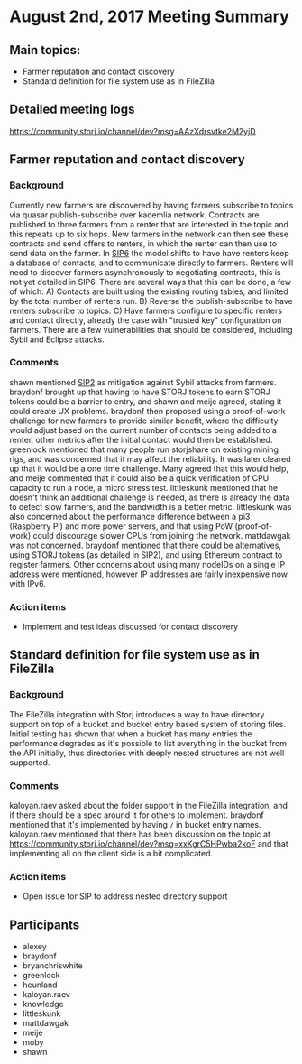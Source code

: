 # August 2nd, 2017 Meeting Summary

## Main topics:

- Farmer reputation and contact discovery
- Standard definition for file system use as in FileZilla

## Detailed meeting logs

https://community.storj.io/channel/dev?msg=AAzXdrsvtke2M2yjD

## Farmer reputation and contact discovery

### Background

Currently new farmers are discovered by having farmers subscribe to topics via quasar publish-subscribe over kademlia network. Contracts are published to three farmers from a renter that are interested in the topic and this repeats up to six hops. New farmers in the network can then see these contracts and send offers to renters, in which the renter can then use to send data on the farmer. In [SIP6](https://github.com/Storj/sips/blob/master/sip-0006.md) the model shifts to have have renters keep a database of contacts, and to communicate directly to farmers. Renters will need to discover farmers asynchronously to negotiating contracts, this is not yet detailed in SIP6. There are several ways that this can be done, a few of which: A) Contacts are built using the existing routing tables, and limited by the total number of renters run. B) Reverse the publish-subscribe to have renters subscribe to topics. C) Have farmers configure to specific renters and contact directly, already the case with "trusted key" configuration on farmers. There are a few vulnerabilities that should be considered, including Sybil and Eclipse attacks.

### Comments

shawn mentioned [SIP2](https://github.com/Storj/sips/blob/master/sip-0002.md) as mitigation against Sybil attacks from farmers. braydonf brought up that having to have STORJ tokens to earn STORJ tokens could be a barrier to entry, and shawn and meije agreed, stating it could create UX problems. braydonf then proposed using a proof-of-work challenge for new farmers to provide similar benefit, where the difficulty would adjust based on the current number of contacts being added to a renter, other metrics after the initial contact would then be established. greenlock mentioned that many people run storjshare on existing mining rigs, and was concerned that it may affect the reliability. It was later cleared up that it would be a one time challenge. Many agreed that this would help, and meije commented that it could also be a quick verification of CPU capacity to run a node, a micro stress test. littleskunk mentioned that he doesn't think an additional challenge is needed, as there is already the data to detect slow farmers, and the bandwidth is a better metric. littleskunk was also concerned about the performance difference between a pi3 (Raspberry Pi) and more power servers, and that using PoW (proof-of-work) could discourage slower CPUs from joining the network. mattdawgak was not concerned. braydonf mentioned that there could be alternatives, using STORJ tokens (as detailed in SIP2), and using Ethereum contract to register farmers. Other concerns about using many nodeIDs on a single IP address were mentioned, however IP addresses are fairly inexpensive now with IPv6.

### Action items

- Implement and test ideas discussed for contact discovery

## Standard definition for file system use as in FileZilla

### Background

The FileZilla integration with Storj introduces a way to have directory support on top of a bucket and bucket entry based system of storing files. Initial testing has shown that when a bucket has many entries the performance degrades as it's possible to list everything in the bucket from the API initially, thus directories with deeply nested structures are not well supported.

### Comments

kaloyan.raev asked about the folder support in the FileZilla integration, and if there should be a spec around it for others to implement. braydonf mentioned that it's implemented by having `/` in bucket entry names. kaloyan.raev mentioned that there has been discussion on the topic at https://community.storj.io/channel/dev?msg=xxKgrC5HPwba2koF and that implementing all on the client side is a bit complicated.

### Action items

- Open issue for SIP to address nested directory support

## Participants

- alexey
- braydonf
- bryanchriswhite
- greenlock
- heunland
- kaloyan.raev
- knowledge
- littleskunk
- mattdawgak
- meije
- moby
- shawn
